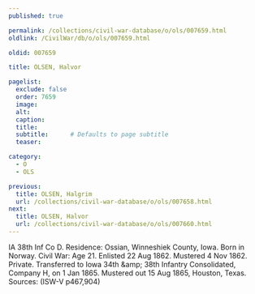```yaml
---
published: true

permalink: /collections/civil-war-database/o/ols/007659.html
oldlink: /CivilWar/db/o/ols/007659.html

oldid: 007659

title: OLSEN, Halvor

pagelist:
  exclude: false
  order: 7659
  image: 
  alt:
  caption:
  title:
  subtitle:      # Defaults to page subtitle
  teaser:

category: 
  - O 
  - OLS

previous:
  title: OLSEN, Halgrim
  url: /collections/civil-war-database/o/ols/007658.html  
next:
  title: OLSEN, Halvor
  url: /collections/civil-war-database/o/ols/007660.html   
---
```

IA 38th Inf Co D. Residence: Ossian, Winneshiek County, Iowa. Born in Norway. Civil War: Age 21. Enlisted 22 Aug 1862. Mustered 4 Nov 1862. Private. Transferred to Iowa 34th &amp;amp; 38th Infantry Consolidated, Company H, on 1 Jan 1865. Mustered out 15 Aug 1865, Houston, Texas. Sources: (ISW-V p467,904)
